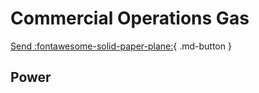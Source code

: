 # Commercial Operations Gas

[Send :fontawesome-solid-paper-plane:](https://forms.office.com/e/zFgZ9ahas6){ .md-button }


## Power

